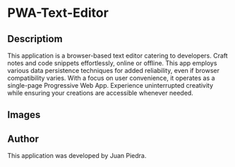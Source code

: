 # PWA-Text-Editor

## Descriptiom
This application is a browser-based text editor catering to developers. Craft notes and code snippets effortlessly, online or offline. This app employs various data persistence techniques for added reliability, even if browser compatibility varies. With a focus on user convenience, it operates as a single-page Progressive Web App. Experience uninterrupted creativity while ensuring your creations are accessible whenever needed.

## Images


## Author
This application was developed by Juan Piedra.